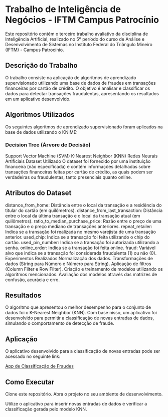 # Trabalho de Inteligência de Negócios - IFTM Campus Patrocínio
Este repositório contém o terceiro trabalho avaliativo da disciplina de Inteligência Artificial, realizado no 5º período do curso de Análise e Desenvolvimento de Sistemas no Instituto Federal do Triângulo Mineiro (IFTM) - Campus Patrocínio.

## Descrição do Trabalho
O trabalho consiste na aplicação de algoritmos de aprendizado supervisionado utilizando uma base de dados de fraudes em transações financeiras por cartão de crédito. O objetivo é analisar e classificar os dados para detectar transações fraudulentas, apresentando os resultados em um aplicativo desenvolvido.

## Algoritmos Utilizados
Os seguintes algoritmos de aprendizado supervisionado foram aplicados na base de dados utilizando o KNIME:

### Decision Tree (Árvore de Decisão)
Support Vector Machine (SVM)
K-Nearest Neighbor (KNN)
Redes Neurais Artificiais
Dataset Utilizado
O dataset foi fornecido por uma instituição financeira (não especificada) e contém informações detalhadas sobre transações financeiras feitas por cartão de crédito, as quais podem ser verdadeiras ou fraudulentas, tanto presenciais quanto online.

## Atributos do Dataset
distance_from_home: Distância entre o local da transação e a residência do titular do cartão (em quilômetros).
distance_from_last_transaction: Distância entre o local da última transação e o local da transação atual (em quilômetros).
ratio_to_median_purchase_price: Razão entre o preço de uma transação e o preço mediano de transações anteriores.
repeat_retailer: Indica se a transação foi realizada no mesmo varejista de uma transação anterior.
used_chip: Indica se a transação foi feita utilizando o chip do cartão.
used_pin_number: Indica se a transação foi autorizada utilizando a senha.
online_order: Indica se a transação foi feita online.
fraud: Variável alvo que indica se a transação foi considerada fraudulenta (1) ou não (0).
Experimentos Realizados
Normalização dos dados.
Transformações de dados (String para Número e Número para String).
Aplicação de filtros (Column Filter e Row Filter).
Criação e treinamento de modelos utilizando os algoritmos mencionados.
Avaliação dos modelos através das matrizes de confusão, acurácia e erro.

## Resultados
O algoritmo que apresentou o melhor desempenho para o conjunto de dados foi o K-Nearest Neighbor (KNN). Com base nisso, um aplicativo foi desenvolvido para permitir a classificação de novas entradas de dados, simulando o comportamento de detecção de fraude.

## Aplicação
O aplicativo desenvolvido para a classificação de novas entradas pode ser acessado no seguinte link:

[App de Classificação de Fraudes]([https://github.com](https://gabrielroch4.github.io/app-bi/))

## Como Executar
Clone este repositório.
Abra o projeto no seu ambiente de desenvolvimento.

Utilize o aplicativo para inserir novas entradas de dados e verificar a classificação gerada pelo modelo KNN.
